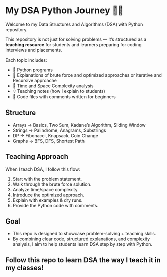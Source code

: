 # My DSA Python Journey 🐍✨

Welcome to my Data Structures and Algorithms (DSA) with Python repository.

This repository is not just for solving problems — it’s structured as a **teaching resource** for students and learners preparing for coding interviews and placements.

Each topic includes:
- 📂 Python programs
- 📝 Explanations of brute force and optimized approaches or iterative and Recursive approache
- 🎯 Time and Space Complexity analysis
- 💡 Teaching notes (how I explain to students)
- 🔗 Code files with comments written for beginners
  
## Structure
- Arrays → Basics, Two Sum, Kadane’s Algorithm, Sliding Window
- Strings → Palindrome, Anagrams, Substrings
- DP → Fibonacci, Knapsack, Coin Change
- Graphs → BFS, DFS, Shortest Path

## Teaching Approach
When I teach DSA, I follow this flow:

1. Start with the problem statement.
2. Walk through the brute force solution.
3. Analyze time/space complexity.
4. Introduce the optimized approach.
5. Explain with examples & dry runs.
6. Provide the Python code with comments.

## Goal
- This repo is designed to showcase problem-solving + teaching skills.
- By combining clear code, structured explanations, and complexity analysis, I aim to help students learn DSA step by step with Python.
  
##  Follow this repo to learn DSA the way I teach it in my classes!
